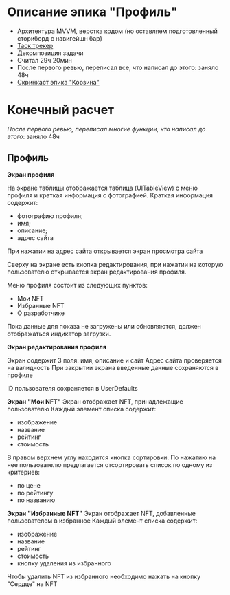 # Описание эпика "Профиль"
- Архитектура MVVM, верстка кодом (но оставляем подготовленный сториборд с навигейшн бар)
- [Таск трекер](https://trello.com/c/iQEKR93Z)
- Декомпозиция задачи
- Считал 29ч 20мин
- После первого ревью, переписал все, что написал до этого: заняло 48ч
- [Скринкаст эпика "Корзина"](https://www.loom.com/share/8a2dccd45f05485d95af20df64f21e65)

# Конечный расчет
_После первого ревью, переписал многие функции, что написал до этого_: заняло 48ч

## Профиль

**Экран профиля**

На экране таблицы отображается таблица (UITableView) с меню профиля и краткая информация с фотографией.
Краткая информация содержит:
- фотографию профиля;
- имя;
- описание;
- адрес сайта

При нажатии на адрес сайта открывается экран просмотра сайта

Сверху на экране есть кнопка редактирования, при нажатии на которую пользователю открывается экран редактирования профиля.

Меню профиля состоит из следующих пунктов:
- Мои NFT
- Избранные NFT
- О разработчике

Пока данные для показа не загружены или обновляются, должен отображаться индикатор загрузки.

**Экран редактирования профиля**

Экран содержит 3 поля: имя, описание и сайт
Адрес сайта проверяется на валидность
При закрытии экрана введенные данные сохраняются в профиле

ID пользователя сохраняется в UserDefaults

**Экран "Мои NFT"**
Экран отображает NFT, принадлежащие пользователю
Каждый элемент списка содержит:
- изображение
- название
- рейтинг
- стоимость

В правом верхнем углу находится кнопка сортировки. По нажатию на нее пользователю предлагается отсортировать список по одному из критериев:
- по цене
- по рейтингу
- по названию

**Экран "Избранные NFT"**
Экран отображает NFT, добавленные пользователем в избранное
Каждый элемент списка содержит:
- изображение
- название
- рейтинг
- стоимость
- кнопку удаления из избранного

Чтобы удалить NFT из избранного необходимо нажать на кнопку "Сердце" на NFT
